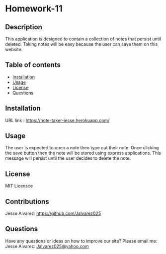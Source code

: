 # Homework-11

## Description
This application is designed to contain a collection of notes that persist until deleted. Taking notes will be easy because the user can save them on this website. 

## Table of contents
  - [Installation](#installation)
  - [Usage](#usage)
  - [License](#license)
  - [Questions](#questions)
  

## Installation
URL link  : https://note-taker-jesse.herokuapp.com/

## Usage
The user is expected to open a note then type out their note. Once clicking the save button then the note will be stored using express applications. This message will persist until the user decides to delete the note.

## License
MIT Licensce

## Contributions
Jesse Alvarez: https://github.com/Jalvarez025 <br >

## Questions
Have any questions or ideas on how to improve our site? Please email me: <br >
Jesse Alvarez: Jalvarez025@yahoo.com <br >